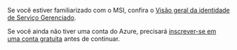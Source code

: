 Se você estiver familiarizado com o MSI, confira o [Visão geral da identidade de Serviço Gerenciado](../articles/active-directory/msi-overview.md).

Se você ainda não tiver uma conta do Azure, precisará [inscrever-se em uma conta gratuita](https://azure.microsoft.com/free/) antes de continuar.
